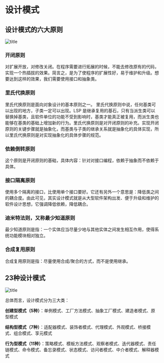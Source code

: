 # 设计模式

## 设计模式的六大原则
![title](https://i.loli.net/2019/06/13/5d02668c6ed3d50623.png)

### 开闭原则
对扩展开放，对修改关闭。在程序需要进行拓展的时候，不能去修改原有的代码，实现一个热插拔的效果。简言之，是为了使程序的扩展性好，易于维护和升级。想要达到这样的效果，我们需要使用接口和抽象类。

### 里氏代换原则
里氏代换原则是面向对象设计的基本原则之一。 里氏代换原则中说，任何基类可以出现的地方，子类一定可以出现。LSP 是继承复用的基石，只有当派生类可以替换掉基类，且软件单位的功能不受到影响时，基类才能真正被复用，而派生类也能够在基类的基础上增加新的行为。里氏代换原则是对开闭原则的补充。实现开闭原则的关键步骤就是抽象化，而基类与子类的继承关系就是抽象化的具体实现，所以里氏代换原则是对实现抽象化的具体步骤的规范。

### 依赖倒转原则
这个原则是开闭原则的基础，具体内容：针对对接口编程，依赖于抽象而不依赖于具体。

### 接口隔离原则
使用多个隔离的接口，比使用单个接口要好。它还有另外一个意思是：降低类之间的耦合度。由此可见，其实设计模式就是从大型软件架构出发、便于升级和维护的软件设计思想，它强调降低依赖，降低耦合。

### 迪米特法则，又称最少知道原则
最少知道原则是指：一个实体应当尽量少地与其他实体之间发生相互作用，使得系统功能模块相对独立。

### 合成复用原则
合成复用原则是指：尽量使用合成/聚合的方式，而不是使用继承。

## 23种设计模式
![title](https://i.loli.net/2019/06/13/5d0268409d28f13373.png)

总体而言，设计模式分为三大类：

**创建型模式（5种）**：单例模式、工厂方法模式、抽象工厂模式、建造者模式、原型模式

**结构型模式（7种）**：适配器模式、装饰者模式、代理模式、外观模式、桥接模式、组合模式、享元模式

**行为型模式（11种）**：策略模式、模板方法模式、观察者模式、迭代器模式、责任链模式、命令模式、备忘录模式、状态模式、访问者模式、中介者模式、解释器模式 

